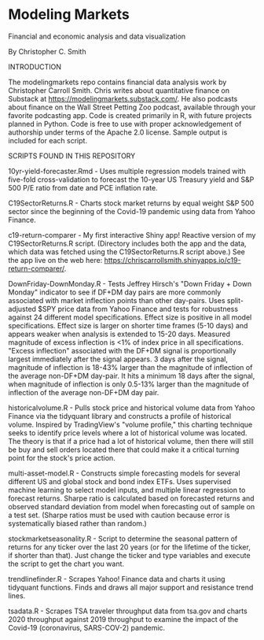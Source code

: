 # Modeling Markets
Financial and economic analysis and data visualization

By Christopher C. Smith

INTRODUCTION

The modelingmarkets repo contains financial data analysis work by Christopher Carroll Smith. Chris writes about quantitative finance on Substack at https://modelingmarkets.substack.com/. He also podcasts about finance on the Wall Street Petting Zoo podcast, available through your favorite podcasting app. Code is created primarily in R, with future projects planned in Python. Code is free to use with proper acknowledgement of authorship under terms of the Apache 2.0 license. Sample output is included for each script.

SCRIPTS FOUND IN THIS REPOSITORY

10yr-yield-forecaster.Rmd - Uses multiple regression models trained with five-fold cross-validation to forecast the 10-year US Treasury yield and S&P 500 P/E ratio from date and PCE inflation rate.

C19SectorReturns.R - Charts stock market returns by equal weight S&P 500 sector since the beginning of the Covid-19 pandemic using data from Yahoo Finance.

c19-return-comparer - My first interactive Shiny app! Reactive version of my C19SectorReturns.R script. (Directory includes both the app and the data, which data was fetched using the C19SectorReturns.R script above.) See the app live on the web here: https://chriscarrollsmith.shinyapps.io/c19-return-comparer/.

DownFriday-DownMonday.R - Tests Jeffrey Hirsch's "Down Friday + Down Monday" indicator to see if DF+DM day pairs are more commonly associated with market inflection points than other day-pairs. Uses split-adjusted $SPY price data from Yahoo Finance and tests for robustness against 24 different model specifications. Effect size is positive in all model specifications. Effect size is larger on shorter time frames (5-10 days) and appears weaker when analysis is extended to 15-20 days. Measured magnitude of excess inflection is <1% of index price in all specifications. "Excess inflection" associated with the DF+DM signal is proportionally largest immediately after the signal appears. 3 days after the signal, magnitude of inflection is 18-43% larger than the magnitude of inflection of the average non-DF+DM day-pair. It hits a minimum 18 days after the signal, when magnitude of inflection is only 0.5-13% larger than the magnitude of inflection of the average non-DF+DM day pair.

historicalvolume.R - Pulls stock price and historical volume data from Yahoo Finance via the tidyquant library and constructs a profile of historical volume. Inspired by TradingView's "volume profile," this charting technique seeks to identify price levels where a lot of historical volume was located. The theory is that if a price had a lot of historical volume, then there will still be buy and sell orders located there that could make it a critical turning point for the stock's price action.

multi-asset-model.R - Constructs simple forecasting models for several different US and global stock and bond index ETFs. Uses supervised machine learning to select model inputs, and multiple linear regression to forecast returns. Sharpe ratio is calculated based on forecasted returns and observed standard deviation from model when forecasting out of sample on a test set. (Sharpe ratios must be used with caution because error is systematically biased rather than random.)

stockmarketseasonality.R - Script to determine the seasonal pattern of returns for any ticker over the last 20 years (or for the lifetime of the ticker, if shorter than that). Just change the ticker and type variables and execute the script to get the chart you want.

trendlinefinder.R - Scrapes Yahoo! Finance data and charts it using tidyquant functions. Finds and draws all major support and resistance trend lines.

tsadata.R - Scrapes TSA traveler throughput data from tsa.gov and charts 2020 throughput against 2019 throughput to examine the impact of the Covid-19 (coronavirus, SARS-COV-2) pandemic.
